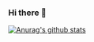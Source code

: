 ### Hi there 👋

<!--
**YanjieZe/YanjieZe** is a ✨ _special_ ✨ repository because its `README.md` (this file) appears on your GitHub profile.


- 🔭 I’m currently working on Machine Learning
- 🌱 I’m currently learning Machine Learning.
- 👯 I’m looking to collaborate on ...
- 🤔 I’m looking for help with **Dalao**
- 💬 Ask me about SJTU
- 📫 How to reach me: zeyanjie@sjtu.edu.cn
-->

[![Anurag's github stats](https://github-readme-stats.vercel.app/api?username=YanjieZe&show_icons=true&theme=tokyonight)](https://github.com/anuraghazra/github-readme-stats)
